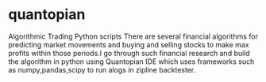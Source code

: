 # quantopian
Algorithmic Trading Python scripts
There are several financial algorithms for predicting market movements and buying and selling stocks to make max profits within those periods.I go through such financial research and build the algorithm in python using Quantopian IDE which uses frameworks such as numpy,pandas,scipy to run alogs in zipline backtester.
